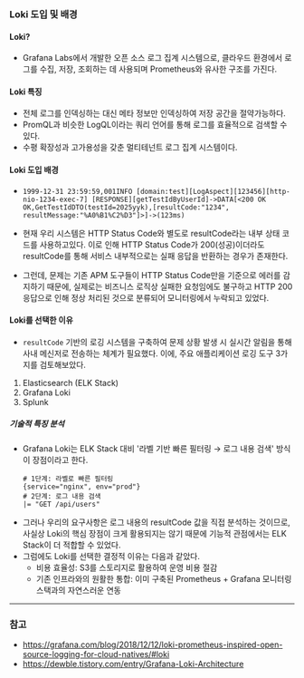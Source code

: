### Loki 도입 및 배경

#### Loki?

* Grafana Labs에서 개발한 오픈 소스 로그 집계 시스템으로, 클라우드 환경에서 로그를 수집, 저장, 조회하는 데 사용되며 Prometheus와 유사한 구조를 가진다.

#### Loki 특징
 
* 전체 로그를 인덱싱하는 대신 메타 정보만 인덱싱하여 저장 공간을 절약가능하다.
* PromQL과 비슷한 LogQL이라는 쿼리 언어를 통해 로그를 효율적으로 검색할 수 있다.
* 수평 확장성과 고가용성을 갖춘 멀티테넌트 로그 집계 시스템이다.

#### Loki 도입 배경

* `1999-12-31 23:59:59,001INFO [domain:test][LogAspect][123456][http-nio-1234-exec-7] [RESPONSE][getTestIdByUserId]->DATA[<200 OK OK,GetTestIdDTO(testId=2025yyk),[resultCode:"1234", resultMessage:"%A0%B1%C2%D3"]>]->(123ms)`

* 현재 우리 시스템은 HTTP Status Code와 별도로 resultCode라는 내부 상태 코드를 사용하고있다. 이로 인해 HTTP Status Code가 200(성공)이더라도 resultCode를 통해 서비스 내부적으로는 실패 응답을 반환하는 경우가 존재한다.
* 그런데, 문제는 기존 APM 도구들이 HTTP Status Code만을 기준으로 에러를 감지하기 때문에, 실제로는 비즈니스 로직상 실패한 요청임에도 불구하고 HTTP 200 응답으로 인해 정상 처리된 것으로 분류되어 모니터링에서 누락되고 있었다.

#### Loki를 선택한 이유

* `resultCode` 기반의 로깅 시스템을 구축하여 문제 상황 발생 시 실시간 알림을 통해 사내 메신저로 전송하는 체계가 필요했다.
이에, 주요 애플리케이션 로깅 도구 3가지를 검토해보았다.

1. Elasticsearch (ELK Stack)
2. Grafana Loki
3. Splunk

##### 기술적 특징 분석
* Grafana Loki는 ELK Stack 대비 '라벨 기반 빠른 필터링 → 로그 내용 검색' 방식이 장점이라고 한다.
   ```
   # 1단계: 라벨로 빠른 필터링
   {service="nginx", env="prod"} 
   # 2단계: 로그 내용 검색
   |= "GET /api/users"
   ```
* 그러나 우리의 요구사항은 로그 내용의 resultCode 값을 직접 분석하는 것이므로, 사실상 Loki의 핵심 장점이 크게 활용되지는 않기 때문에 기능적 관점에서는 ELK Stack이 더 적합할 수 있었다.
* 그럼에도 Loki를 선택한 결정적 이유는 다음과 같았다.
  * 비용 효율성: S3를 스토리지로 활용하여 운영 비용 절감
  * 기존 인프라와의 원활한 통합: 이미 구축된 Prometheus + Grafana 모니터링 스택과의 자연스러운 연동

---

### 참고

* https://grafana.com/blog/2018/12/12/loki-prometheus-inspired-open-source-logging-for-cloud-natives/#loki
* https://dewble.tistory.com/entry/Grafana-Loki-Architecture